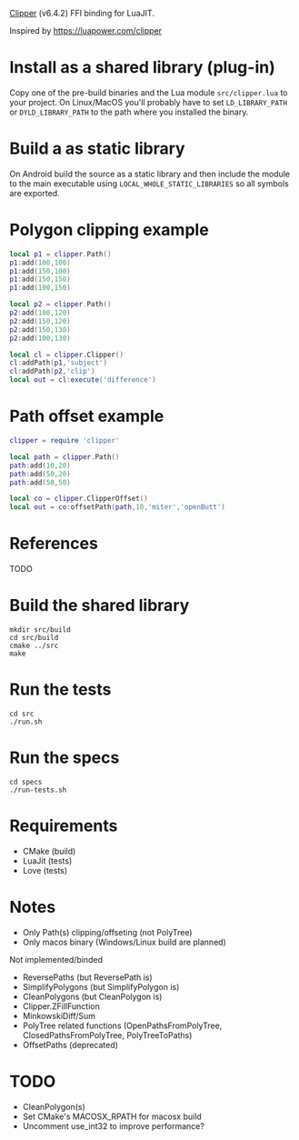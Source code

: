[Clipper](http://www.angusj.com/delphi/clipper.php) (v6.4.2) FFI binding for LuaJIT.

Inspired by https://luapower.com/clipper

# Install as a shared library (plug-in)

Copy one of the pre-build binaries and the Lua module `src/clipper.lua` to your project. On Linux/MacOS you'll probably have to set `LD_LIBRARY_PATH` or `DYLD_LIBRARY_PATH` to the path where you installed the binary.

# Build a as static library

On Android build the source as a static library and then include the module to the main executable using `LOCAL_WHOLE_STATIC_LIBRARIES` so all symbols are exported.

# Polygon clipping example

```Lua
local p1 = clipper.Path()
p1:add(100,100)
p1:add(150,100)
p1:add(150,150)
p1:add(100,150)

local p2 = clipper.Path()
p2:add(100,120)
p2:add(150,120)
p2:add(150,130)
p2:add(100,130)

local cl = clipper.Clipper()
cl:addPath(p1,'subject')
cl:addPath(p2,'clip')
local out = cl:execute('difference')
```

# Path offset example

```Lua
clipper = require 'clipper'

local path = clipper.Path()
path:add(10,20)
path:add(50,20)
path:add(50,50)

local co = clipper.ClipperOffset()
local out = co:offsetPath(path,10,'miter','openButt')
```

# References

TODO

# Build the shared library

```
mkdir src/build
cd src/build
cmake ../src
make
```

# Run the tests

```
cd src
./run.sh
```

# Run the specs

```
cd specs
./run-tests.sh
```

# Requirements

* CMake (build)
* LuaJit (tests)
* Love (tests)

# Notes

* Only Path(s) clipping/offseting (not PolyTree)
* Only macos binary (Windows/Linux build are planned)

Not implemented/binded
* ReversePaths (but ReversePath is)
* SimplifyPolygons (but SimplifyPolygon is)
* CleanPolygons (but CleanPolygon is)
* Clipper.ZFillFunction
* MinkowskiDiff/Sum
* PolyTree related functions (OpenPathsFromPolyTree, ClosedPathsFromPolyTree, PolyTreeToPaths)
* OffsetPaths (deprecated)

# TODO

* CleanPolygon(s)
* Set CMake's MACOSX_RPATH for macosx build
* Uncomment use_int32 to improve performance?
